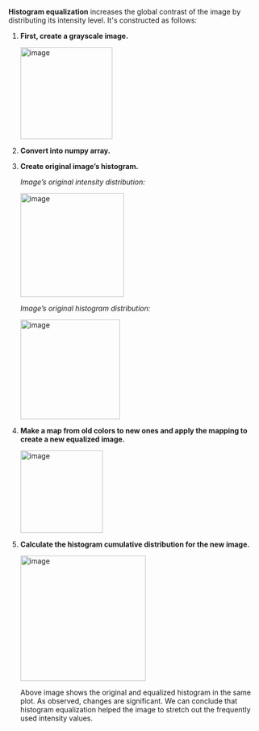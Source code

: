 **Histogram equalization** increases the global contrast of the image by distributing its intensity level. It's constructed as follows:

1. **First, create a grayscale image.**

   <img width="182" alt="image" src="https://user-images.githubusercontent.com/57295556/164735137-df349aac-e6ad-4ebf-80e1-bf405f250976.png">

2. **Convert into numpy array.**
3. **Create original image’s histogram.**

   *Image’s original intensity distribution:*    
   
   <img width="205" alt="image" src="https://user-images.githubusercontent.com/57295556/164735314-752823eb-0999-42d1-ad4e-8e1a86fed02b.png">


   *Image’s original histogram distribution:*
   
   <img width="197" alt="image" src="https://user-images.githubusercontent.com/57295556/164735472-4b994948-8973-44f0-815b-e7bc6f34cfd1.png">

4.	**Make a map from old colors to new ones and apply the mapping to create a new equalized image.**

    <img width="163" alt="image" src="https://user-images.githubusercontent.com/57295556/164735655-53878f05-bf08-48e2-9d96-14e75dd35aba.png">

5. **Calculate the histogram cumulative distribution for the new image.**

    <img width="248" alt="image" src="https://user-images.githubusercontent.com/57295556/164735711-f07830f5-01de-4f6b-8815-0a9a222d3ed3.png">

   Above image shows the original and equalized histogram in the same plot. As observed, changes are significant. We can conclude that histogram      equalization helped the image to stretch out the frequently used intensity values.
